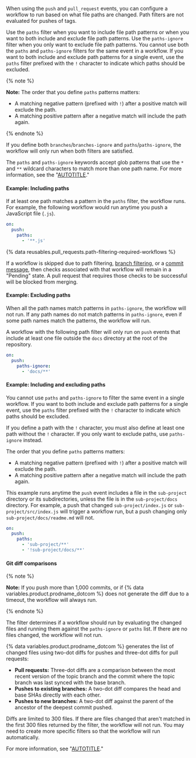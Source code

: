 
When using the `push` and `pull_request` events, you can configure a workflow to run based on what file paths are changed. Path filters are not evaluated for pushes of tags.

Use the `paths` filter when you want to include file path patterns or when you want to both include and exclude file path patterns. Use the `paths-ignore` filter when you only want to exclude file path patterns. You cannot use both the `paths` and `paths-ignore` filters for the same event in a workflow. If you want to both include and exclude path patterns for a single event, use the `paths` filter prefixed with the `!` character to indicate which paths should be excluded.

{% note %}

**Note:** The order that you define `paths` patterns matters:

- A matching negative pattern (prefixed with `!`) after a positive match will exclude the path.
- A matching positive pattern after a negative match will include the path again.

{% endnote %}

If you define both `branches`/`branches-ignore` and `paths`/`paths-ignore`, the workflow will only run when both filters are satisfied.

The `paths` and `paths-ignore` keywords accept glob patterns that use the `*` and `**` wildcard characters to match more than one path name. For more information, see the "[AUTOTITLE](/actions/using-workflows/workflow-syntax-for-github-actions#filter-pattern-cheat-sheet)."

#### Example: Including paths

If at least one path matches a pattern in the `paths` filter, the workflow runs. For example, the following workflow would run anytime you push a JavaScript file (`.js`).

```yaml
on:
  push:
    paths:
      - '**.js'
```

{% data reusables.pull_requests.path-filtering-required-workflows %}

If a workflow is skipped due to path filtering, [branch filtering](/actions/using-workflows/workflow-syntax-for-github-actions#onpull_requestpull_request_targetbranchesbranches-ignore), or a [commit message](/actions/managing-workflow-runs/skipping-workflow-runs), then checks associated with that workflow will remain in a "Pending" state. A pull request that requires those checks to be successful will be blocked from merging.

#### Example: Excluding paths

When all the path names match patterns in `paths-ignore`, the workflow will not run. If any path names do not match patterns in `paths-ignore`, even if some path names match the patterns, the workflow will run.

A workflow with the following path filter will only run on `push` events that include at least one file outside the `docs` directory at the root of the repository.

```yaml
on:
  push:
    paths-ignore:
      - 'docs/**'
```

#### Example: Including and excluding paths

You cannot use `paths` and `paths-ignore` to filter the same event in a single workflow. If you want to both include and exclude path patterns for a single event, use the `paths` filter prefixed with the `!` character to indicate which paths should be excluded.

If you define a path with the `!` character, you must also define at least one path without the `!` character. If you only want to exclude paths, use `paths-ignore` instead.

The order that you define `paths` patterns matters:

- A matching negative pattern (prefixed with `!`) after a positive match will exclude the path.
- A matching positive pattern after a negative match will include the path again.

This example runs anytime the `push` event includes a file in the `sub-project` directory or its subdirectories, unless the file is in the `sub-project/docs` directory. For example, a push that changed `sub-project/index.js` or `sub-project/src/index.js` will trigger a workflow run, but a push changing only `sub-project/docs/readme.md` will not.

```yaml
on:
  push:
    paths:
      - 'sub-project/**'
      - '!sub-project/docs/**'
```

#### Git diff comparisons

{% note %}

**Note:** If you push more than 1,000 commits, or if {% data variables.product.prodname_dotcom %} does not generate the diff due to a timeout, the workflow will always run.

{% endnote %}

The filter determines if a workflow should run by evaluating the changed files and running them against the `paths-ignore` or `paths` list. If there are no files changed, the workflow will not run.

{% data variables.product.prodname_dotcom %} generates the list of changed files using two-dot diffs for pushes and three-dot diffs for pull requests:
- **Pull requests:** Three-dot diffs are a comparison between the most recent version of the topic branch and the commit where the topic branch was last synced with the base branch.
- **Pushes to existing branches:** A two-dot diff compares the head and base SHAs directly with each other.
- **Pushes to new branches:** A two-dot diff against the parent of the ancestor of the deepest commit pushed.

Diffs are limited to 300 files. If there are files changed that aren't matched in the first 300 files returned by the filter, the workflow will not run. You may need to create more specific filters so that the workflow will run automatically.

For more information, see "[AUTOTITLE](/pull-requests/collaborating-with-pull-requests/proposing-changes-to-your-work-with-pull-requests/about-comparing-branches-in-pull-requests)."
